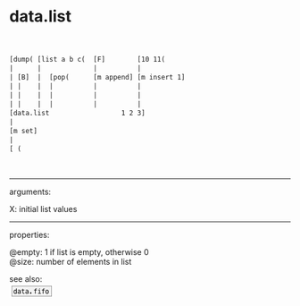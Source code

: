 # data.list

```


[dump( [list a b c(  [F]        [10 11(
|      |             |          |
| [B]  |  [pop(      [m append] [m insert 1]
| |    |  |          |          |
| |    |  |          |          |
| |    |  |          |          |
[data.list                  1 2 3]
|
[m set]
|
[ (

            
```
---
arguments:

X: initial list values<br>

---
properties:

@empty: 1 if list is
            empty, otherwise 0<br>
@size: number of
            elements in list<br>

see also:<br>
![data.fifo](img/object_data.fifo.png)

